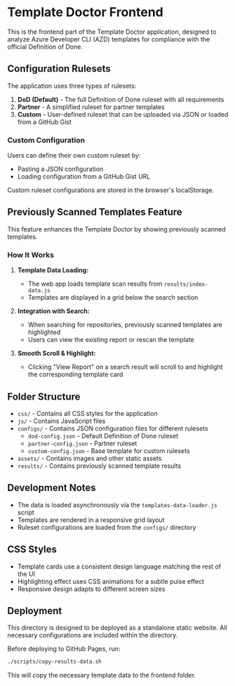 # Template Doctor Frontend

This is the frontend part of the Template Doctor application, designed to analyze Azure Developer CLI (AZD) templates for compliance with the official Definition of Done.

## Configuration Rulesets

The application uses three types of rulesets:

1. **DoD (Default)** - The full Definition of Done ruleset with all requirements
2. **Partner** - A simplified ruleset for partner templates
3. **Custom** - User-defined ruleset that can be uploaded via JSON or loaded from a GitHub Gist

### Custom Configuration

Users can define their own custom ruleset by:

- Pasting a JSON configuration
- Loading configuration from a GitHub Gist URL

Custom ruleset configurations are stored in the browser's localStorage.

## Previously Scanned Templates Feature

This feature enhances the Template Doctor by showing previously scanned templates.

### How It Works

1. **Template Data Loading:**
   - The web app loads template scan results from `results/index-data.js`
   - Templates are displayed in a grid below the search section

2. **Integration with Search:**
   - When searching for repositories, previously scanned templates are highlighted
   - Users can view the existing report or rescan the template

3. **Smooth Scroll & Highlight:**
   - Clicking "View Report" on a search result will scroll to and highlight the corresponding template card

## Folder Structure

- `css/` - Contains all CSS styles for the application
- `js/` - Contains JavaScript files
- `configs/` - Contains JSON configuration files for different rulesets
  - `dod-config.json` - Default Definition of Done ruleset
  - `partner-config.json` - Partner ruleset
  - `custom-config.json` - Base template for custom rulesets
- `assets/` - Contains images and other static assets
- `results/` - Contains previously scanned template results

## Development Notes

- The data is loaded asynchronously via the `templates-data-loader.js` script
- Templates are rendered in a responsive grid layout
- Ruleset configurations are loaded from the `configs/` directory

## CSS Styles

- Template cards use a consistent design language matching the rest of the UI
- Highlighting effect uses CSS animations for a subtle pulse effect
- Responsive design adapts to different screen sizes

## Deployment

This directory is designed to be deployed as a standalone static website. All necessary configurations are included within the directory.

Before deploying to GitHub Pages, run:

```bash
./scripts/copy-results-data.sh
```

This will copy the necessary template data to the frontend folder.
